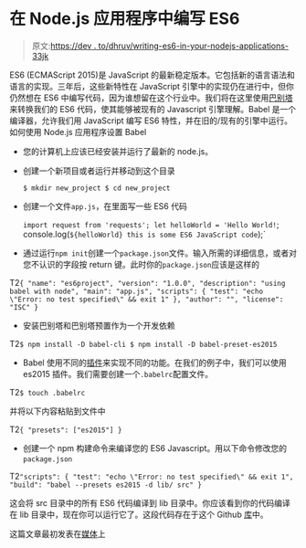 # 在 Node.js 应用程序中编写 ES6

> 原文:[https://dev . to/dhruv/writing-es6-in-your-nodejs-applications-33jk](https://dev.to/dhruv/writing-es6-in-your-nodejs-applications-33jk)

ES6 (ECMAScript 2015)是 JavaScript 的最新稳定版本。它包括新的语言语法和语言的实现。三年后，这些新特性在 JavaScript 引擎中的实现仍在进行中，但你仍然想在 ES6 中编写代码，因为谁想留在这个行业中。我们将在这里使用[巴别塔](https://babeljs.io/)来转换我们的 ES6 代码，使其能够被现有的 Javascript 引擎理解。Babel 是一个编译器，允许我们用 JavaScript 编写 ES6 特性，并在旧的/现有的引擎中运行。
如何使用 Node.js 应用程序设置 Babel

*   您的计算机上应该已经安装并运行了最新的 node.js。
*   创建一个新项目或者运行并移动到这个目录

    `$ mkdir new_project
    $ cd new_project`

*   创建一个文件`app.js`，在里面写一些 ES6 代码

    `import request from 'requests';
    let helloWorld = 'Hello World!`;
    console.log(`${helloWorld} this is some ES6 JavaScript code`);`

*   通过运行`npm init`创建一个`package.json`文件。输入所需的详细信息，或者对您不认识的字段按 return 键。此时你的`package.json`应该是这样的

T2`{
"name": "es6project",
"version": "1.0.0",
"description": "using babel with node",
"main": "app.js",
"scripts": {
"test": "echo \"Error: no test specified\" && exit 1"
},
"author": "",
"license": "ISC"
}`

*   安装巴别塔和巴别塔预置作为一个开发依赖

T2`$ npm install -D babel-cli
$ npm install -D babel-preset-es2015`

*   Babel 使用不同的[插件](https://babeljs.io/docs/en/plugins/)来实现不同的功能。在我们的例子中，我们可以使用 es2015 插件。我们需要创建一个`.babelrc`配置文件。

T2`$ touch .babelrc`

并将以下内容粘贴到文件中

T2`{
"presets": ["es2015"]
}`

*   创建一个 npm 构建命令来编译您的 ES6 Javascript。用以下命令修改您的`package.json`

T2`"scripts": {
"test": "echo \"Error: no test specified\" && exit 1",
"build": "babel --presets es2015 -d lib/ src"
}`

这会将 src 目录中的所有 ES6 代码编译到 lib 目录中。你应该看到你的代码编译在 lib 目录中，现在你可以运行它了。这段代码存在于这个 Github [库](https://github.com/nendhruv/es6_with_babel)中。

这篇文章最初发表在[媒体](https://medium.com/@nendhruv/writing-es6-in-your-node-js-applications-8aba8170761d)上